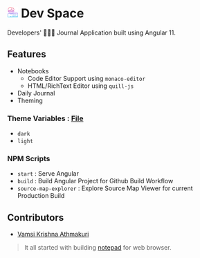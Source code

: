 # <img src="./src/assets/programmer.svg" alt="icon" width="25"/> Dev Space 
Developers' 👨🏽‍💻 Journal Application built using Angular 11.

## Features
- Notebooks
  - Code Editor Support using `monaco-editor`
  - HTML/RichText Editor using `quill-js`
- Daily Journal
- Theming

### Theme Variables : [File](./src/@themes/_variables.scss)
- `dark`
- `light`

### NPM Scripts
- `start` : Serve Angular
- `build` : Build Angular Project for Github Build Workflow
- `source-map-explorer` : Explore Source Map Viewer for current Production Build

## Contributors
- [Vamsi Krishna Athmakuri](https://github.com/vamsiathmakuri)

> It all started with building [notepad](https://github.com/gsksivesh/notepad) for web browser.
